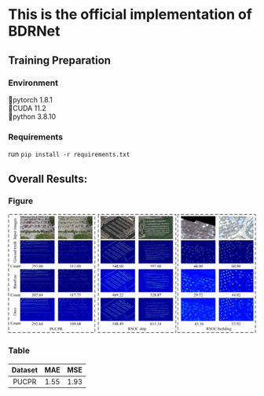 # This is the official implementation of BDRNet
## Training Preparation
### Environment
🔵pytorch 1.8.1  
🔵CUDA 11.2  
🔵python 3.8.10  
### Requirements
run ```pip install -r requirements.txt```
## Overall Results:
### Figure
![overall results](results1.jpg)
### Table
|Dataset|MAE|MSE|
| :---:         |     :---:      |          :---: |
|PUCPR|1.55|1.93|
